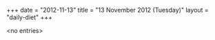 +++
date = "2012-11-13"
title = "13 November 2012 (Tuesday)"
layout = "daily-diet"
+++


\<no entries\>

